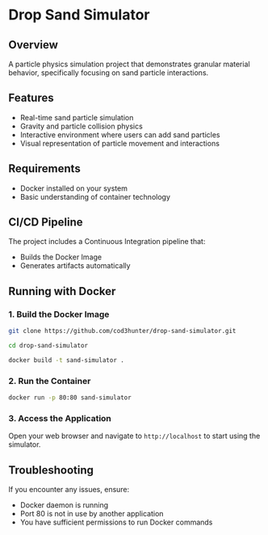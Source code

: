 # Drop Sand Simulator
## Overview
A particle physics simulation project that demonstrates granular material behavior, specifically focusing on sand particle interactions.

## Features
- Real-time sand particle simulation
- Gravity and particle collision physics
- Interactive environment where users can add sand particles
- Visual representation of particle movement and interactions

## Requirements
- Docker installed on your system
- Basic understanding of container technology

## CI/CD Pipeline
The project includes a Continuous Integration pipeline that:
- Builds the Docker Image
- Generates artifacts automatically

## Running with Docker

### 1. Build the Docker Image
```bash
git clone https://github.com/cod3hunter/drop-sand-simulator.git

cd drop-sand-simulator

docker build -t sand-simulator .
```

### 2. Run the Container
```bash
docker run -p 80:80 sand-simulator
```

### 3. Access the Application
Open your web browser and navigate to `http://localhost` to start using the simulator.

## Troubleshooting
If you encounter any issues, ensure:
- Docker daemon is running
- Port 80 is not in use by another application
- You have sufficient permissions to run Docker commands
